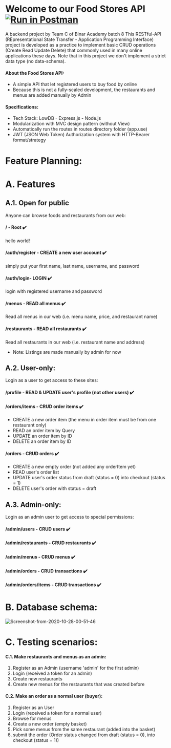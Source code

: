# Welcome to our Food Stores API  [![Run in Postman](https://run.pstmn.io/button.svg)](https://app.getpostman.com/run-collection/3b7c54a9707bda788ae0)
A backend project by Team C of Binar Academy batch 8
This RESTful-API (REpresentational State Transfer - Application Programming Interface) project is developed as a practice to implement basic CRUD operations (Create Read Update Delete) that commonly used in many online applications these days. Note that in this project we don't implement a strict data type (no data-schema).

#### About the Food Stores API:
- A simple API that let registered users to buy food by online
- Because this is not a fully-scaled development, the restaurants and menus are added manually by Admin

#### Specifications:

- Tech Stack: LowDB - Express.js - Node.js
- Modularization with MVC design pattern (without View)
- Automatically run the routes in routes directory folder (app.use)
- JWT (JSON Web Token) Authorization system with HTTP-Bearer format/strategy


# Feature Planning:
# A. Features
## A.1. Open for public
Anyone can browse foods and restaurants from our web:
#### **/** - Root ✔️ 
hello world!
#### **/auth/register** - CREATE a new user account ✔️
simply put your first name, last name, username, and password
#### **/auth/login**- LOGIN ✔️
login with registered username and password
#### **/menus** - READ all menus ✔️
Read all menus in our web (i.e. menu name, price, and restaurant name)
#### **/restaurants** - READ all restaurants ✔️
Read all restaurants in our web (i.e. restaurant name and address)
- Note: Listings are made manually by admin for now


## A.2. User-only:
Login as a user to get access to these sites:
#### **/profile** - READ & UPDATE user's profile (not other users) ✔️
#### **/orders/items** - CRUD order items ✔️
- CREATE a new order item (the menu in order item must be from one restaurant only)
- READ an order item by Query
- UPDATE an order item by ID
- DELETE an order item by ID
#### **/orders** - CRUD orders ✔️
- CREATE a new empty order (not added any orderItem yet)
- READ user's order list
- UPDATE user's order status from draft (status = 0) into checkout (status = 1)
- DELETE user's order with status = draft

## A.3. Admin-only:
Login as an admin user to get access to special permissions:
#### **/admin/users** - CRUD  users ✔️
#### **/admin/restaurants** - CRUD  restaurants ✔️
#### **/admin/menus** - CRUD menus ✔️
#### **/admin/orders** - CRUD transactions ✔️
#### **/admin/orders/items** - CRUD transactions ✔️


# B. Database schema:

<img src="https://i.ibb.co/k6DRzmM/Screenshot-from-2020-10-28-00-51-46.png" alt="Screenshot-from-2020-10-28-00-51-46" border="0">

# C. Testing scenarios:

#### C.1. Make restaurants and menus as an admin:

1. Register as an Admin (username 'admin' for the first admin)
2. Login (received a token for an admin)
3. Create new restaurants
4. Create new menus for the restaurants that was created before

#### C.2. Make an order as a normal user (buyer):

1. Register as an User
2. Login (received a token for a normal user)
3. Browse for menus
4. Create a new order (empty basket)
4. Pick some menus from the same restaurant (added into the basket)
5. submit the order (Order status changed from draft (status = 0), into checkout (status = 1))
